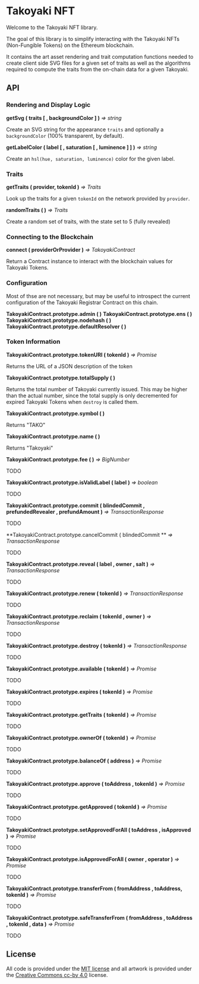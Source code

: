 Takoyaki NFT
============

Welcome to the Takoyaki NFT library.

The goal of this library is to simplify interacting with the
Takoyaki NFTs (Non-Fungible Tokens) on the Ethereum blockchain.

It contains the art asset rendering and trait computation functions
needed to create client side SVG files for a given set of traits
as well as the algorithms required to compute the traits from the
on-chain data for a given Takoyaki.


API
---

### Rendering and Display Logic

**getSvg ( traits [ , backgroundColor ] )** *=> string*

Create an SVG string for the appearance `traits` and optionally a
`backgroundColor` (100% transparent, by default).

**getLabelColor ( label [ , saturation [ , luminence ] ] )** *=> string*

Create an `hsl(hue, saturation, luminence)` color for the given label.


### Traits

**getTraits ( provider, tokenId )** *=> Traits*

Look up the traits for a given `tokenId` on the network provided by `provider`.

**randomTraits ( )** *=> Traits*

Create a random set of traits, with the state set to 5 (fully revealed)


### Connecting to the Blockchain

**connect ( providerOrProvider )** *=> TakoyakiContract*

Return a Contract instance to interact with the blockchain values for Takoyaki
Tokens.


### Configuration

Most of thse are not necessary, but may be useful to introspect the current
configuration of the Takoyaki Registrar Contract on this chain.

**TakoyakiContract.prototype.admin ( )**
**TakoyakiContract.prototype.ens ( )**
**TakoyakiContract.prototype.nodehash ( )**
**TakoyakiContract.prototype.defaultResolver ( )**


### Token Information

**TakoyakiContract.prototype.tokenURI ( tokenId )** *=> Promise<string>*

Returns the URL of a JSON description of the token

**TakoyakiContract.prototype.totalSupply ( )**

Returns the total number of Takoyaki currently issued. This may be higher than
the actual number, since the total supply is only decremented for expired
Takoyaki Tokens when `destroy` is called them.

**TakoyakiContract.prototype.symbol ( )**

Returns "TAKO"

**TakoyakiContract.prototype.name ( )**

Returns "Takoyaki"

**TakoyakiContract.prototype.fee ( )** *=> BigNumber*

TODO

**TakoyakiContract.prototype.isValidLabel ( label )** *=> boolean*

TODO

**TakoyakiContract.prototype.commit ( blindedCommit , prefundedRevealer , prefundAmount )** *=> TransactionResponse*

TODO

**TakoyakiContract.prototype.cancelCommit ( blindedCommit ** *=> TransactionResponse*

TODO

**TakoyakiContract.prototype.reveal ( label , owner , salt )** *=> TransactionResponse*

TODO

**TakoyakiContract.prototype.renew ( tokenId )** *=> TransactionResponse*

TODO

**TakoyakiContract.prototype.reclaim ( tokenId , owner )** *=> TransactionResponse*

TODO

**TakoyakiContract.prototype.destroy ( tokenId )** *=> TransactionResponse*

TODO

**TakoyakiContract.prototype.available ( tokenId )** *=> Promise<boolean>*

TODO

**TakoyakiContract.prototype.expires ( tokenId )** *=> Promise<number>*

TODO

**TakoyakiContract.prototype.getTraits ( tokenId )** *=> Promise<Traits>*

TODO

**TakoyakiContract.prototype.ownerOf ( tokenId )** *=> Promise<string>*

TODO

**TakoyakiContract.prototype.balanceOf ( address )** *=> Promise<BigNumber>*

TODO

**TakoyakiContract.prototype.approve ( toAddress , tokenId )** *=> Promise<TransactionResponse>*

TODO

**TakoyakiContract.prototype.getApproved ( tokenId )** *=> Promise<string>*

TODO

**TakoyakiContract.prototype.setApprovedForAll ( toAddress , isApproved )** *=> Promise<TransactionResponse>*

TODO

**TakoyakiContract.prototype.isApprovedForAll ( owner , operator )** *=> Promise<boolean>*

TODO

**TakoyakiContract.prototype.transferFrom ( fromAddress , toAddress, tokenId )** *=> Promise<TransactionResponse>*

TODO

**TakoyakiContract.prototype.safeTransferFrom ( fromAddress , toAddress , tokenId , data )** *=> Promise<TransactionResponse>*

TODO


License
-------

All code is provided under the [MIT license](https://opensource.org/licenses/MIT) and all artwork is provided
under the [Creative Commons cc-by 4.0](https://creativecommons.org/licenses/by/4.0/)
license.

